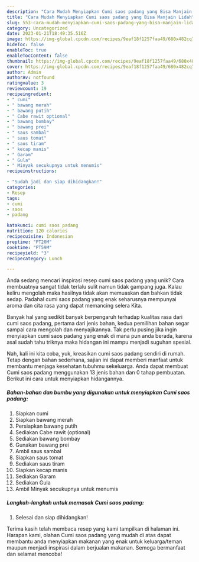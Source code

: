 ```yaml
---
description: "Cara Mudah Menyiapkan Cumi saos padang yang Bisa Manjain Lidah"
title: "Cara Mudah Menyiapkan Cumi saos padang yang Bisa Manjain Lidah"
slug: 553-cara-mudah-menyiapkan-cumi-saos-padang-yang-bisa-manjain-lidah
category: Uncategorized
date: 2023-01-21T18:49:35.516Z
image: https://img-global.cpcdn.com/recipes/9eaf18f1257faa49/680x482cq70/cumi-saos-padang-foto-resep-utama.jpg
hideToc: false
enableToc: true
enableTocContent: false
thumbnail: https://img-global.cpcdn.com/recipes/9eaf18f1257faa49/680x482cq70/cumi-saos-padang-foto-resep-utama.jpg
cover: https://img-global.cpcdn.com/recipes/9eaf18f1257faa49/680x482cq70/cumi-saos-padang-foto-resep-utama.jpg
author: Admin
authorAv: notfound
ratingvalue: 3
reviewcount: 19
recipeingredient:
- " cumi"
- " bawang merah"
- " bawang putih"
- " Cabe rawit optional"
- " bawang bombay"
- " bawang prei"
- " saus sambal"
- " saus tomat"
- " saus tiram"
- " kecap manis"
- " Garam"
- " Gula"
- " Minyak secukupnya untuk menumis"
recipeinstructions:

- "Sudah jadi dan siap dihidangkan!"
categories:
- Resep
tags:
- cumi
- saos
- padang

katakunci: cumi saos padang 
nutrition: 120 calories
recipecuisine: Indonesian
preptime: "PT20M"
cooktime: "PT59M"
recipeyield: "3"
recipecategory: Lunch

---
```





Anda sedang mencari inspirasi resep cumi saos padang yang unik? Cara membuatnya sangat tidak terlalu sulit namun tidak gampang juga. Kalau keliru mengolah maka hasilnya tidak akan memuaskan dan bahkan tidak sedap. Padahal cumi saos padang yang enak seharusnya mempunyai aroma dan cita rasa yang dapat memancing selera Kita.







Banyak hal yang sedikit banyak berpengaruh terhadap kualitas rasa dari cumi saos padang, pertama dari jenis bahan, kedua pemilihan bahan segar sampai cara mengolah dan menyajikannya. Tak perlu pusing jika ingin menyiapkan cumi saos padang yang enak di mana pun anda berada, karena asal sudah tahu triknya maka hidangan ini mampu menjadi suguhan spesial.






Nah, kali ini kita coba, yuk, kreasikan cumi saos padang sendiri di rumah. Tetap dengan bahan sederhana, sajian ini dapat memberi manfaat untuk membantu menjaga kesehatan tubuhmu sekeluarga. Anda dapat membuat Cumi saos padang menggunakan 13 jenis bahan dan 0 tahap pembuatan. Berikut ini cara untuk menyiapkan hidangannya.

<!--inarticleads1-->

##### Bahan-bahan dan bumbu yang digunakan untuk menyiapkan Cumi saos padang:

1. Siapkan  cumi
1. Siapkan  bawang merah
1. Persiapkan  bawang putih
1. Sediakan  Cabe rawit (optional)
1. Sediakan  bawang bombay
1. Gunakan  bawang prei
1. Ambil  saus sambal
1. Siapkan  saus tomat
1. Sediakan  saus tiram
1. Siapkan  kecap manis
1. Sediakan  Garam
1. Sediakan  Gula
1. Ambil  Minyak secukupnya untuk menumis




<!--inarticleads2-->

##### Langkah-langkah untuk memasak Cumi saos padang:


1. Selesai dan siap dihidangkan!



Terima kasih telah membaca resep yang kami tampilkan di halaman ini. Harapan kami, olahan Cumi saos padang yang mudah di atas dapat membantu anda menyiapkan makanan yang enak untuk keluarga/teman maupun menjadi inspirasi dalam berjualan makanan. Semoga bermanfaat dan selamat mencoba!
